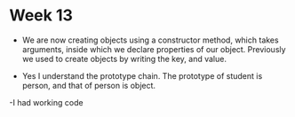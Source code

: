 # Week 13
- We are now creating objects using a constructor method, which takes arguments, inside which we declare properties of our object.  Previously we used to create objects by writing the key, and value. 

- Yes I understand the prototype chain. The prototype of student is person, and that of person is object. 

-I had working code
